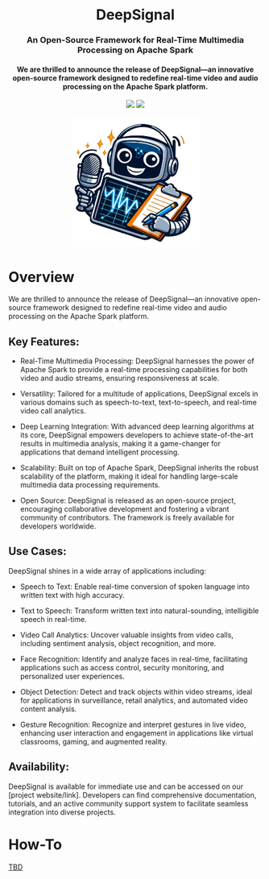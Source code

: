 <div align="center">
<h1 align="center"> DeepSignal </h1> 
<h3>An Open-Source Framework for Real-Time Multimedia Processing on Apache Spark</br></h3>
<h4 align="center">
We are thrilled to announce the release of DeepSignal—an innovative open-source framework designed to redefine real-time video and audio processing on the Apache Spark platform.
</h4>
<img src="https://img.shields.io/badge/Progress-1%25-red"> <img src="https://img.shields.io/badge/Feedback-Welcome-green">
</br>
</br>
<kbd>
<img src="./deep-signal-removebg-preview.png" width="256px"> 
</kbd>
</div>


# Overview
We are thrilled to announce the release of DeepSignal—an innovative open-source framework designed to redefine real-time video and audio processing on the Apache Spark platform.

## Key Features:

- Real-Time Multimedia Processing: DeepSignal harnesses the power of Apache Spark to provide a real-time processing capabilities for both video and audio streams, ensuring responsiveness at scale.

- Versatility: Tailored for a multitude of applications, DeepSignal excels in various domains such as speech-to-text, text-to-speech, and real-time video call analytics.

- Deep Learning Integration: With advanced deep learning algorithms at its core, DeepSignal empowers developers to achieve state-of-the-art results in multimedia analysis, making it a game-changer for applications that demand intelligent processing.

- Scalability: Built on top of Apache Spark, DeepSignal inherits the robust scalability of the platform, making it ideal for handling large-scale multimedia data processing requirements.

- Open Source: DeepSignal is released as an open-source project, encouraging collaborative development and fostering a vibrant community of contributors. The framework is freely available for developers worldwide.

## Use Cases:
DeepSignal shines in a wide array of applications including:

- Speech to Text: Enable real-time conversion of spoken language into written text with high accuracy.

- Text to Speech: Transform written text into natural-sounding, intelligible speech in real-time.

- Video Call Analytics: Uncover valuable insights from video calls, including sentiment analysis, object recognition, and more.

- Face Recognition: Identify and analyze faces in real-time, facilitating applications such as access control, security monitoring, and personalized user experiences.

- Object Detection: Detect and track objects within video streams, ideal for applications in surveillance, retail analytics, and automated video content analysis.

- Gesture Recognition: Recognize and interpret gestures in live video, enhancing user interaction and engagement in applications like virtual classrooms, gaming, and augmented reality.

## Availability:
DeepSignal is available for immediate use and can be accessed on our [project website/link]. Developers can find comprehensive documentation, tutorials, and an active community support system to facilitate seamless integration into diverse projects.

# How-To
[TBD]()








